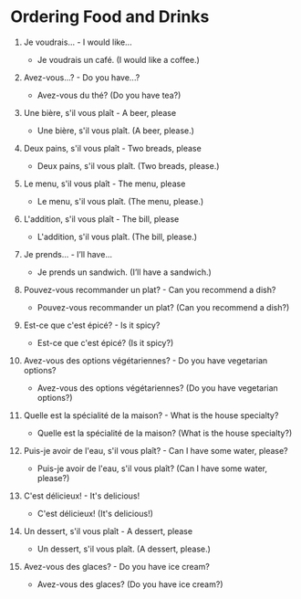 # Ordering Food and Drinks

1. Je voudrais... - I would like...
   - Je voudrais un café. (I would like a coffee.)

2. Avez-vous...? - Do you have...?
   - Avez-vous du thé? (Do you have tea?)

3. Une bière, s'il vous plaît - A beer, please
   - Une bière, s'il vous plaît. (A beer, please.)

4. Deux pains, s'il vous plaît - Two breads, please
   - Deux pains, s'il vous plaît. (Two breads, please.)

5. Le menu, s'il vous plaît - The menu, please
   - Le menu, s'il vous plaît. (The menu, please.)

6. L'addition, s'il vous plaît - The bill, please
   - L'addition, s'il vous plaît. (The bill, please.)

7. Je prends... - I’ll have...
   - Je prends un sandwich. (I’ll have a sandwich.)

8. Pouvez-vous recommander un plat? - Can you recommend a dish?
   - Pouvez-vous recommander un plat? (Can you recommend a dish?)

9. Est-ce que c'est épicé? - Is it spicy?
   - Est-ce que c'est épicé? (Is it spicy?)

10. Avez-vous des options végétariennes? - Do you have vegetarian options?
    - Avez-vous des options végétariennes? (Do you have vegetarian options?)

11. Quelle est la spécialité de la maison? - What is the house specialty?
    - Quelle est la spécialité de la maison? (What is the house specialty?)

12. Puis-je avoir de l'eau, s'il vous plaît? - Can I have some water, please?
    - Puis-je avoir de l'eau, s'il vous plaît? (Can I have some water, please?)

13. C'est délicieux! - It's delicious!
    - C'est délicieux! (It's delicious!)

14. Un dessert, s'il vous plaît - A dessert, please
    - Un dessert, s'il vous plaît. (A dessert, please.)

15. Avez-vous des glaces? - Do you have ice cream?
    - Avez-vous des glaces? (Do you have ice cream?)
